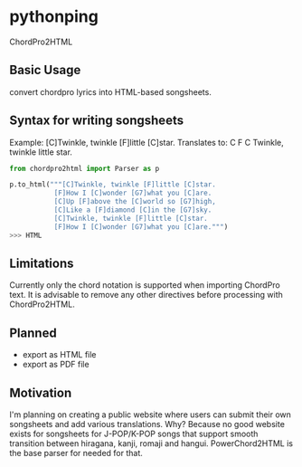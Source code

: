 # pythonping
ChordPro2HTML 

## Basic Usage
convert chordpro lyrics into HTML-based songsheets.

## Syntax for writing songsheets

Example: [C]Twinkle, twinkle [F]little [C]star.
Translates to:
C                F      C
Twinkle, twinkle little star.

```python
from chordpro2html import Parser as p

p.to_html("""[C]Twinkle, twinkle [F]little [C]star.
           [F]How I [C]wonder [G7]what you [C]are.
           [C]Up [F]above the [C]world so [G7]high,
           [C]Like a [F]diamond [C]in the [G7]sky.
           [C]Twinkle, twinkle [F]little [C]star.
           [F]How I [C]wonder [G7]what you [C]are.""")
>>> HTML

```

## Limitations

Currently only the chord notation is supported when importing ChordPro text. It is advisable to remove any other directives before processing with ChordPro2HTML.

## Planned

- export as HTML file
- export as PDF file

## Motivation

I'm planning on creating a public website where users can submit their own songsheets and add various translations. Why? Because no good website exists for songsheets for J-POP/K-POP songs that support smooth transition between hiragana, kanji, romaji and hangui. PowerChord2HTML is the base parser for needed for that.